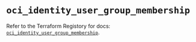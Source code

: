 # `oci_identity_user_group_membership`

Refer to the Terraform Registory for docs: [`oci_identity_user_group_membership`](https://registry.terraform.io/providers/oracle/oci/6.18.0/docs/resources/identity_user_group_membership).
